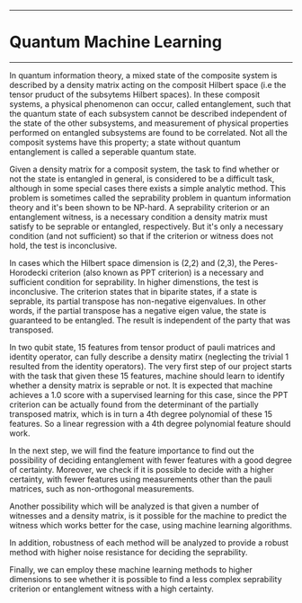 
---
Quantum Machine Learning
=============
---
In quantum information theory, a mixed state of the composite system is described by a density matrix acting on the composit Hilbert space (i.e the tensor pruduct of the subsytems Hilbert spaces).
In these composit systems, a physical phenomenon can occur, called entanglement, such that the quantum state of each subsystem cannot be described independent of the state of the other subsystems, and measurement of physical properties performed on entangled subsystems are found to be correlated. Not all the composit systems have this property; a state without quantum entanglement is called a seperable quantum state.

Given a density matrix for a composit system, the task to find whether or not the state is entangled in general, is considered to be a difficult task, although in some special cases there exists a simple analytic method. This problem is sometimes called the seprability problem in quantum information theory and it's been shown to be NP-hard. A seprability criterion or an entanglement witness, is a necessary condition a density matrix must satisfy to be seprable or entangled, respectively. But it's only a necessary condition (and not sufficient) so that if the criterion or witness does not hold, the test is inconclusive.

In cases which the Hilbert space dimension is (2,2) and (2,3), the Peres-Horodecki criterion (also known as PPT criterion) is a necessary and sufficient condition for seprability. In higher dimenstions, the test is inconclusive. The criterion states that in biparite states, if a state is seprable, its partial transpose has non-negative eigenvalues. In other words, if the partial transpose has a negative eigen value, the state is guaranteed to be entangled. The result is independent of the party that was transposed.

In two qubit state, 15 features from tensor product of pauli matrices and identity operator, can fully describe a density matirx (neglecting the trivial 1 resulted from the identity operators). The very first step of our project starts with the task that given these 15 features, machine should learn to identify whether a density matrix is seprable or not. It is expected that machine achieves a 1.0 score with a supervised learning for this case, since the PPT criterion can be actually found from the determinant of the partially transposed matrix, which is in turn a 4th degree polynomial of these 15 features. So a linear regression with a 4th degree polynomial feature should work.

In the next step, we will find the feature importance to find out the possibility of deciding entanglement with fewer features with a good degree of certainty. Moreover, we check if it is possible to decide with a higher certainty, with fewer features using measurements other than the pauli matrices, such as non-orthogonal measurements.

Another possibility which will be analyzed is that given a number of witnesses and a density matrix, is it possible for the machine to predict the witness which works better for the case, using machine learning algorithms.

In addition, robustness of each method will be analyzed to provide a robust method with higher noise resistance for deciding the seprability.

Finally, we can employ these machine learning methods to higher dimensions to see whether it is possible to find a less complex seprability criterion or entanglement witness with a high certainty.
